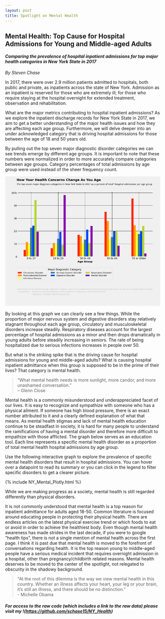 ```yaml
---
layout: post
title: Spotlight on Mental Health
---
```


## Mental Health: Top Cause for Hospital Admissions for Young and Middle-aged Adults
#### *Comparing the prevalence of hospital inpatient admissions for top major health categories in New York State in 2017*
  
*By Steven Chase*

In 2017, there were over 2.9 million patients admitted to hospitals, both public and private, as inpatients across the state of New York. Admission as an inpatient is reserved for those who are extremely ill; for those who require staying at the hospital overnight for extended treatment, observation and rehabilitation.

What are the major metrics contributing to hospital inpatient admissions? As we explore the inpatient discharge records for New York State in 2017, we aim to get a better understanding of the major health issues and how they are affecting each age group. Furthermore, we will delve deeper into an under acknowledged category that is driving hospital admissions for those between the age of 18 and 50 years old. 

By pulling out the top seven major diagnostic disorder categories we can see trends emerge by different age groups. It is important to note that these numbers were normalized in order to more accurately compare categories between age groups. Category percentages of total admissions by age group were used instead of the sheer frequency count. 

<img src="/img/Health_Age_Final.png">

By looking at this graph we can clearly see a few things. While the proportion of major nervous system and digestive disorders stay relatively stagnant throughout each age group, circulatory and musculoskeletal disorders increase steadily. Respiratory diseases account for the largest percentage of hospital admissions as a minor and then drops dramatically in young adults before steadily increasing in seniors. The rate of being hospitalized due to serious infections increases in people over 50. 

But what is the striking spike that is the driving cause for hospital admissions for young and middle-aged adults? What is causing hospital inpatient admittance when this group is supposed to be in the prime of their lives? That category is mental health. 


> “What mental health needs is more sunlight, more candor, and more unashamed conversation.” <br>
>– Glenn Close


Mental health is a commonly misunderstood and underappreciated facet of our lives. It is easy to recognize and sympathize with someone who has a physical ailment. If someone has high blood pressure, there is an exact number attributed to it and a clearly defined explanation of what that means. As mental health stigmas and lack of mental health education continue to be steadfast in society, it is hard for many people to understand the ramifications of having a mental disorder and therefore more difficult to empathize with those afflicted. The graph below serves as an education tool. Each line represents a specific mental health disorder as a proportion of total mental health hospital admissions by age group. 

Use the following interactive graph to explore the prevalence of specific mental health disorders that result in hospital admissions. You can hover over a datapoint to read its summary or you can click in the legend to filter specific disorders to get a clearer picture. 

{% include NY_Mental_Plotly.html %}

While we are making progress as a society, mental health is still regarded differently than physical disorders. 

It is not commonly understood that mental health is a top reason for inpatient admittance for adults aged 18-50. Common literature is focused around educating people in protecting their physical health. There are endless articles on the latest physical exercise trend or which foods to eat or avoid in order to achieve the healthiest body. Even though mental health awareness has made strides in the last decade, if you were to google “health tips”, there is not a single mention of mental health across the first page. I think it is past due that mental health is moved to the forefront of conversations regarding health. It is the top reason young to middle-aged people have a serious medical incident that requires overnight admission in a hospital, other than pregnancy/childbirth related reasons. Mental health deserves to be moved to the center of the spotlight, not relegated to obscurity in the shadowy background. 


> "At the root of this dilemma is the way we view mental health in this country. Whether an illness affects your heart, your leg or your brain, it’s still an illness, and there should be no distinction.” <br> - Michelle Obama




##### For access to the raw code (which includes a link to the raw data) please visit my !(https://github.com/schase15/NY_Health)
